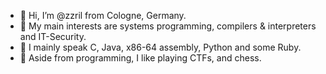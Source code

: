 - 👋 Hi, I’m @zzril from Cologne, Germany.
- 👀 My main interests are systems programming, compilers & interpreters and IT-Security.
- 💬 I mainly speak C, Java, x86-64 assembly, Python and some Ruby.
- 🌱 Aside from programming, I like playing CTFs, and chess.

<!---
zzril/zzril is a ✨ special ✨ repository because its `README.md` (this file) appears on your GitHub profile.
You can click the Preview link to take a look at your changes.
--->
